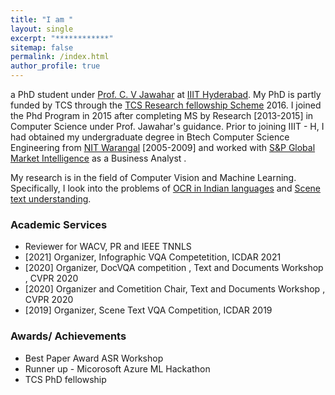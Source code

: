 ```yaml
---
title: "I am "
layout: single
excerpt: "************"
sitemap: false
permalink: /index.html
author_profile: true
---
```

a PhD student under   [Prof. C. V Jawahar][1]  at [IIIT Hyderabad][2]. My PhD is partly funded by TCS through the [TCS Research fellowship Scheme][7] 2016. I joined the Phd Program in 2015 after completing MS by Research [2013-2015] in Computer Science under Prof. Jawahar's guidance. Prior to joining IIIT - H, I had obtained my undergraduate degree in Btech Computer Science Engineering from [NIT Warangal][3] [2005-2009] and worked with [S&P Global Market Intelligence][4] as a Business Analyst .

My research is in the field of Computer Vision and Machine Learning. Specifically, I look into the problems of [OCR in Indian languages][5] and [Scene text understanding][6]. 

### Academic Services ###
- Reviewer for WACV, PR and IEEE TNNLS
- [2021] Organizer, Infographic VQA Competetition, ICDAR 2021
- [2020] Organizer, DocVQA competition , Text and Documents Workshop , CVPR 2020
- [2020] Organizer and Cometition Chair, Text and Documents Workshop , CVPR 2020
- [2019] Organizer, Scene Text VQA Competition, ICDAR 2019

### Awards/ Achievements ###

- Best Paper Award ASR Workshop 
- Runner up - Micorosoft Azure ML Hackathon
- TCS PhD fellowship


[1]: https://www.iiit.ac.in/~jawahar/
[2]: https://www.iiit.ac.in/
[3]: http://www.nitw.ac.in/
[4]: https://www.spcapitaliq.com/
[5]: http://ocr.iiit.ac.in/
[6]: https://cvit.iiit.ac.in/research/projects/cvit-projects/scene-text-understanding
[7]: http://www.tcs.com/about/tcs_difference/innovation/network/Pages/TCS_Research_Fellowship_Scheme.aspx
 


